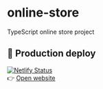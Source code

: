 # online-store

TypeScript online store project

## 🚀 Production deploy

[![Netlify Status](https://api.netlify.com/api/v1/badges/ff75d9c3-2fa8-4520-b035-3bebe3989715/deploy-status)](https://ci-cd-task-chebysheva.netlify.app)  
👉 [Open website](https://ci-cd-task-chebysheva.netlify.app)

